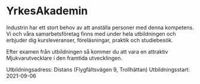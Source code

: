 # YrkesAkademin

Industrin har ett stort behov av att anställa personer med denna kompetens. Vi och våra samarbetsföretag finns med under hela utbildningen och erbjuder dig kursleveranser, föreläsningar, praktik och studiebesök.

Efter examen från utbildningen så kommer du att vara en attraktiv Mjukvarutvecklare i den framtida utvecklingen.

Utbildningsadress: Distans (Flygfältsvägen 9, Trollhättan) Utbildningsstart: 2021-09-06
